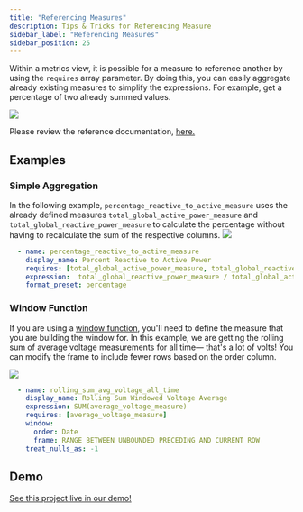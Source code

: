 ```yaml
---
title: "Referencing Measures"
description: Tips & Tricks for Referencing Measure
sidebar_label: "Referencing Measures"
sidebar_position: 25
---
```


Within a metrics view, it is possible for a measure to reference another by using the `requires` array parameter. By doing this, you can easily aggregate already existing measures to simplify the expressions. For example, get a percentage of two already summed values. 


<img src = '/img/build/metrics-view/examples/requires-example.png' class='rounded-gif' />
<br />

Please review the reference documentation, [here.](/reference/project-files/metrics-views)

## Examples

### Simple Aggregation
In the following example, `percentage_reactive_to_active_measure` uses the already defined measures `total_global_active_power_measure` and `total_global_reactive_power_measure` to calculate the percentage without having to recalculate the sum of the respective columns.
<img src = '/img/build/metrics-view/examples/explore-percent.png' class='rounded-gif' />
<br />

```yaml
  - name: percentage_reactive_to_active_measure
    display_name: Percent Reactive to Active Power
    requires: [total_global_active_power_measure, total_global_reactive_power_measure]
    expression:  total_global_reactive_power_measure / total_global_active_power_measure
    format_preset: percentage
```


### Window Function
If you are using a [window function](./windows), you'll need to define the measure that you are building the window for. In this example, we are getting the rolling sum of average voltage measurements for all time— that's a lot of volts! You can modify the frame to include fewer rows based on the order column. 

<img src = '/img/build/metrics-view/examples/window-example.png' class='rounded-gif' />
<br /> 

```yaml
  - name: rolling_sum_avg_voltage_all_time
    display_name: Rolling Sum Windowed Voltage Average
    expression: SUM(average_voltage_measure)
    requires: [average_voltage_measure]
    window:
      order: Date
      frame: RANGE BETWEEN UNBOUNDED PRECEDING AND CURRENT ROW
    treat_nulls_as: -1
```


## Demo
[See this project live in our demo!](https://ui.rilldata.com/demo/rill-kaggle-elec-consumption/explore/household_power_consumption_metrics_explore)